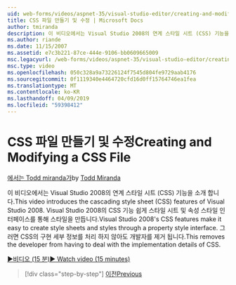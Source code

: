 ```yaml
---
uid: web-forms/videos/aspnet-35/visual-studio-editor/creating-and-modifying-a-css-file
title: CSS 파일 만들기 및 수정 | Microsoft Docs
author: tmiranda
description: 이 비디오에서는 Visual Studio 2008의 연계 스타일 시트 (CSS) 기능을 소개 합니다. Visual Studio 2008의 CSS 기능 쉽게 스타일 시트를 만들려면는 중...
ms.author: riande
ms.date: 11/15/2007
ms.assetid: e7c3b221-87ce-444e-9106-bb0609665009
msc.legacyurl: /web-forms/videos/aspnet-35/visual-studio-editor/creating-and-modifying-a-css-file
msc.type: video
ms.openlocfilehash: 050c328a9a73226124f7545d804fe9729aab4176
ms.sourcegitcommit: 0f1119340e4464720cfd16d0ff15764746ea1fea
ms.translationtype: MT
ms.contentlocale: ko-KR
ms.lasthandoff: 04/09/2019
ms.locfileid: "59398412"
---
```

# <a name="creating-and-modifying-a-css-file"></a><span data-ttu-id="4c57f-104">CSS 파일 만들기 및 수정</span><span class="sxs-lookup"><span data-stu-id="4c57f-104">Creating and Modifying a CSS File</span></span>

<span data-ttu-id="4c57f-105">[에서는 Todd miranda가](https://github.com/tmiranda)</span><span class="sxs-lookup"><span data-stu-id="4c57f-105">by [Todd Miranda](https://github.com/tmiranda)</span></span>

<span data-ttu-id="4c57f-106">이 비디오에서는 Visual Studio 2008의 연계 스타일 시트 (CSS) 기능을 소개 합니다.</span><span class="sxs-lookup"><span data-stu-id="4c57f-106">This video introduces the cascading style sheet (CSS) features of Visual Studio 2008.</span></span> <span data-ttu-id="4c57f-107">Visual Studio 2008의 CSS 기능 쉽게 스타일 시트 및 속성 스타일 인터페이스를 통해 스타일을 만듭니다.</span><span class="sxs-lookup"><span data-stu-id="4c57f-107">Visual Studio 2008's CSS features make it easy to create style sheets and styles through a property style interface.</span></span> <span data-ttu-id="4c57f-108">그러면 CSS의 구현 세부 정보를 처리 하지 않아도 개발자를 제거 됩니다.</span><span class="sxs-lookup"><span data-stu-id="4c57f-108">This removes the developer from having to deal with the implementation details of CSS.</span></span>

[<span data-ttu-id="4c57f-109">&#9654;비디오 (15 분)</span><span class="sxs-lookup"><span data-stu-id="4c57f-109">&#9654; Watch video (15 minutes)</span></span>](https://channel9.msdn.com/Blogs/ASP-NET-Site-Videos/creating-and-modifying-a-css-file)

> [!div class="step-by-step"]
> [<span data-ttu-id="4c57f-110">이전</span><span class="sxs-lookup"><span data-stu-id="4c57f-110">Previous</span></span>](quick-tour-of-the-visual-studio-2008-integrated-development-environment.md)

